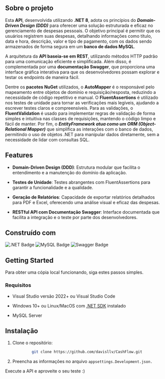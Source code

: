 ## Sobre o projeto
Esta **API**, desenvolvida utilizando **.NET 8**, adota os princípios do ***Domain-Driven Design (DDD)*** para oferecer uma solução estruturada e eficaz no gerenciamento de despesas pessoais. O objetivo principal é permitir que os usuários registrem suas despesas, detalhando informações como título, data e hora, descrição, valor e tipo de pagamento, com os dados sendo armazenados de forma segura em um **banco de dados MySQL**.

A arquitetura da **API baseia-se em REST**, utilizando métodos HTTP padrão para uma comunicação eficiente e simplificada. Além disso, é complementada por uma **documentação Swagger**, que proporciona uma interface gráfica interativa para que os desenvolvedores possam explorar e testar os endpoints de maneira fácil.

Dentre os **pacotes NuGet** utilizados, o **AutoMapper** é o responsável pelo mapeamento entre objetos de domínio e requisição/resposta, reduzindo a necessidade de código repetitivo e manual. O **FluentAssertions** é utilizado nos testes de unidade para tornar as verificações mais legíveis, ajudando a escrever testes claros e compreensíveis. Para as validações, o **FluentValidation** é usado para implementar regras de validação de forma simples e intuitiva nas classes de requisições, mantendo o código limpo e fácil de manter. Por fim, o ***EntityFramework atua como um ORM (Object-Relational Mapper)*** que simplifica as interações com o banco de dados, permitindo o uso de objetos .NET para manipular dados diretamente, sem a necessidade de lidar com consultas SQL.


## Features
- **Domain-Driven Design (DDD)**: Estrutura modular que facilita o entendimento e a manutenção do domínio da aplicação.

- **Testes de Unidade**: Testes abrangentes com FluentAssertions para garantir a funcionalidade e a qualidade.

- **Geração de Relatórios**: Capacidade de exportar relatórios detalhados para PDF e Excel, oferecendo uma análise visual e eficaz das despesas.

- **RESTful API com Documentação Swagger**: Interface documentada que facilita a integração e o teste por parte dos desenvolvedores.

## Construído com
![.NET Badge](https://img.shields.io/badge/.NET-512BD4?logo=dotnet&logoColor=fff&style=for-the-badge)
![MySQL Badge](https://img.shields.io/badge/MySQL-4479A1?logo=mysql&logoColor=fff&style=for-the-badge)
![Swagger Badge](https://img.shields.io/badge/Swagger-85EA2D?logo=swagger&logoColor=000&style=for-the-badge)

## Getting Started
Para obter uma cópia local funcionando, siga estes passos simples.

### Requisitos
* Visual Studio versão 2022+ ou Visual Studio Code

* Windows 10+ ou Linux/MacOS com [.NET SDK][dot-net-sdk] instalado

* MySQL Server

## Instalação
1. Clone o repositório:

```sh
            git clone https://github.com/davisllv/CashFlow.git
``` 
2. Preencha as informações no arquivo `appsettings.Development.json.`

Execute a API e aproveite o seu teste :)

[dot-net-sdk]: https://dotnet.microsoft.com/en-us/download/dotnet/8.0